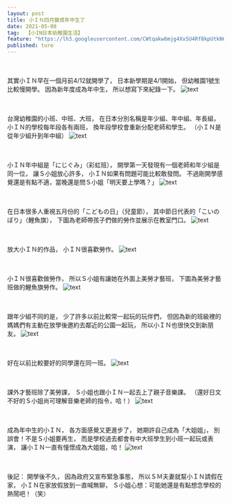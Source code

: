```yaml
---
layout: post
title: 小ＩＮ四月變成年中生了
date: 2021-05-08
tag:  【小IN日本幼稚園生活】
feature: "https://lh3.googleusercontent.com/CWtqakw6mjg4XxSU4Rf8kpUtkN6VcV8rODZ8gwdW2ZmE9pxSnIWq0wfYiIHdzrP7zTgnEQM0yNWsgbS3LI6boCzEc5LGlkaluh69_n1lzR5FOpPhyxjai3ya5kxpj-UggKdc5hre8sk=w2400"
published: ture
---
```


<br><br>
其實小ＩＮ早在一個月前4/12就開學了，
日本新學期是4/1開始，
但幼稚園1號生比較慢開學。
因為新年度成為年中生，
所以想寫下來紀錄一下。
![text](https://lh3.googleusercontent.com/QZHihXexpRa3akXYxYVjEdhtSmTIhgJlXvDJK7UhOJCyG7goFY0uwqKkZdZ6OREemr8KKCWGPYX2UEcRnCOxSsq2ZZ1HmS3P1hg_8kGliDNO8SxOBk5p2mCYzS8JFZoqKlYtNRcmfDQ=w2400)


<br><br>
台灣幼稚園的小班、中班、大班，
在日本分別名稱是年少組、年中組、年長組，
小ＩＮ的學校每年段各有兩班，
換年段學校會重新分配老師和學生。
（小ＩＮ是從年少組升到年中組）
![text](https://lh3.googleusercontent.com/CWtqakw6mjg4XxSU4Rf8kpUtkN6VcV8rODZ8gwdW2ZmE9pxSnIWq0wfYiIHdzrP7zTgnEQM0yNWsgbS3LI6boCzEc5LGlkaluh69_n1lzR5FOpPhyxjai3ya5kxpj-UggKdc5hre8sk=w2400)


<br><br>
小ＩＮ年中組是「にじぐみ」（彩虹班），
開學第一天發現有一個老師和年少組是同一位，
讓Ｓ小姐放心許多，
小ＩＮ如果有問題可能比較敢發問。
不過剛開學感覺還是有點不適，當晚還是問Ｓ小姐「明天要上學嗎？」
![text](https://lh3.googleusercontent.com/8BIm-MoaKwtlRdMkCl6fo6lmMVtTIq5PnNd6ue5RgmjET_2eXntkHbTa4qh1c_idAwFNHd3NFwRYtxaDO44iQTRod7ZocDddLDTH88tw76fihtYChBNqbLOH-qBROPo3YC4-8tel3vI=w2400)


<br><br>
在日本很多人重視五月份的「こどもの日」（兒童節），
其中節日代表的「こいのぼり」（鯉魚旗），
下圖為老師帶孩子們做的勞作並展示在教室門口。
![text](https://lh3.googleusercontent.com/LiAd1-BYXvWcG4bbqC9_jSvpLpx_vuDPLWAuc_S_b-WgyqrG22TGDvLWrQmR7mGU_k43AZARR4xbfCmB4qASrbJmOMU1qfMMMDiJA6IcTtExnXjG-QPqZpuGIaJTm8U9uZC2QOX1f-o=w2400)


<br><br>
放大小ＩＮ的作品，
小ＩＮ很喜歡勞作。
![text](https://lh3.googleusercontent.com/Fw77e2jELvLy_LbdNtY6wfZlbRREjvVeed2Q1-sIPVFTr68ZYMTvzP2ry3E6Wyj63hujEd1zcqDV437wMJjJemHEj7Jwot-0QKJgcy-Eu26yUqv9kQmSSwJOLS0FGgTNf_bGNIDX6tE=w2400)


<br><br>
小ＩＮ很喜歡做勞作，
所以Ｓ小姐有讓她在外面上美勞才藝班，
下圖為美勞才藝班做的鯉魚旗勞作。
![text](https://lh3.googleusercontent.com/DlvVrw7a77GRRbI9wegumK5k7F9LqzSnXYsKvDyY04n410lYNZIz1nRa_Hgw51vVVysfcF3ZjW0RuPD4SbWLc9qA67rCVZB4g93jiYeL0o53khaGaR9jFpBg--mh7A5kBtoZuRdSpZk=w2400)


<br><br>
跟年少組不同的是，
少了許多以前比較常一起玩的玩伴們，
但因為新的班級裡的媽媽們有主動在放學後邀約去鄰近的公園一起玩，
所以小ＩＮ也很快交到新朋友。
![text](https://lh3.googleusercontent.com/oYErytmrLZhFtbh31F6VG3AzsPv3p0sOp_dgSoW9z8hDjxxJz7NAQwLm5uV2rXGx0zKKsZ9LX24N0KldyYcJ6QSdEaRQliRJgqFgfkVmRunxzF81PjgpZ71MCVZp9BJ417nx1vvalj0=w2400)


<br><br>
好在以前比較要好的同學還在同一班。
![text](https://lh3.googleusercontent.com/v2a1Cnsx4_isBTkWffXhby-jYLsqZcr6Of5V1MfsE2TotQzZE8kTcpB9z-B71725txff7goXemwpeJow0cj_5oN2gaTmjgyavGjnDWDeLtBnB2B_XH2R8WrRC6e_Tk2gpAhsLBb8og0=w2400)


<br><br>
課外才藝班除了美勞課，
Ｓ小姐也跟小ＩＮ一起去上了親子音樂課。
（還好日文不好的Ｓ小姐尚可理解音樂老師的指令，哈！）
![text](https://lh3.googleusercontent.com/EhtP9B0sR5kButfUIJ-pgkkkJw-rCPycf0w8ExM6QaW3frz_H_vOOczXM6szE3AAbakcKJ-oL7rlzZFLvSMupfd9Kw8L5WdkZMKqfoTsOE1bVEVyPeAANkoEx6MbEGZt_7shE42MnoQ=w2400)


<br><br>
成為年中生的小ＩＮ，
各方面感覺又更進步了，
她期許自己成為「大姐姐」，
別誤會！不是Ｓ小姐要再生，
而是學校過去都會有中大班學生到小班一起玩或表演，
讓小ＩＮ一直有憧憬成為大姐姐，哈！
![text](https://lh3.googleusercontent.com/pzUE7pFd5BtH15BqSj1Nkyr3cTGdLOme1EqzujezaGuEOu1g1GImy0Vn_5e26wDnpUpqkwyav3LM-9vsmLQ4js6Nj5kixXpIvcR4zXb3rDSWCyxukVGfZ7QCBWGn_oXxuIrt6aL58QI=w2400)


<br><br>
後記：
開學後不久，
因為政府又宣布緊急事態，
所以ＳＭ夫妻就幫小ＩＮ請假在家，
小ＩＮ在家放假放到一直喊無聊，
Ｓ小姐心想：可能她還是有點想念學校的熱鬧吧！（笑）
